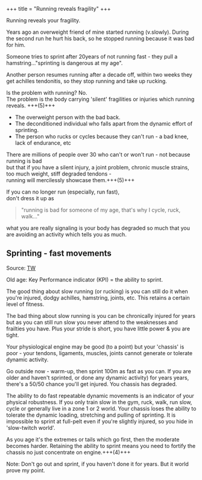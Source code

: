 +++
title = "Running reveals fragility"
+++

Running reveals your fragility.

Years ago an overweight friend of mine started running (v.slowly). During the second run he hurt his back, so he stopped running because it was bad for him.

Someone tries to sprint after 20years of not running fast - they pull a hamstring..."sprinting is dangerous at my age". 

Another person resumes running after a decade off, within two weeks they get achilles tendonitis, so they stop running and take up rucking.

Is the problem with running? No.  
The problem is the body carrying 'silent' fragilities or injuries which running reveals. +++(5)+++ 

- The overweight person with the bad back. 
- The deconditioned individual who falls apart from the dynamic effort of sprinting. 
- The person who rucks or cycles because they can't run - a bad knee, lack of endurance, etc

There are millions of people over 30 who can't or won't run - not because running is bad  
but that if you have a silent injury, a joint problem, chronic muscle strains, too much weight, stiff degraded tendons -  
running will mercilessly showcase them.+++(5)+++

If you can no longer run (especially, run fast),  
don't dress it up as 

> "running is bad for someone of my age, that's why I cycle, ruck, walk..." 

what you are really signaling is your body has degraded so much that you are avoiding an activity which tells you as much.

## Sprinting - fast movements

Source: [TW](https://x.com/GuruAnaerobic/status/1674044079540170752)

Old age: Key Performance indicator (KPI) = the ability to sprint.

The good thing about slow running (or rucking) is you can still do it when you're injured, dodgy achilles, hamstring, joints, etc. This retains a certain level of fitness.

The bad thing about slow running is you can be chronically injured for years but as you can still run slow you never attend to the weaknesses and frailties you have. Plus your stride is short, you have little power & you are tight.

Your physiological engine may be good (to a point) but your 'chassis' is poor - your tendons, ligaments, muscles, joints cannot generate or tolerate dynamic activity.

Go outside now - warm-up, then sprint 100m as fast as you can. If you are older and haven't sprinted, or done any dynamic activity) for years years, there's a 50/50 chance you'll get injured. You chassis has degraded.

The ability to do fast repeatable dynamic movements is an indicator of your physical robustness. If you only train slow in the gym, ruck, walk, run slow, cycle or generally live in a zone 1 or 2 world. Your chassis loses the ability to tolerate the dynamic loading, stretching and pulling of sprinting. It is impossible to sprint at full-pelt even if you're slightly injured, so you hide in 'slow-twitch world'.

As you age it's the extremes or tails which go first, then the moderate becomes harder. Retaining the ability to sprint means you need to fortify the chassis no just concentrate on engine.+++(4)+++

Note: Don't go out and sprint, if you haven't done it for years. But it world prove my point.